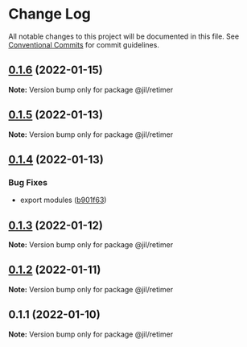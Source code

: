 # Change Log

All notable changes to this project will be documented in this file.
See [Conventional Commits](https://conventionalcommits.org) for commit guidelines.

## [0.1.6](https://github.com/jiljs/jil/compare/@jil/retimer@0.1.5...@jil/retimer@0.1.6) (2022-01-15)

**Note:** Version bump only for package @jil/retimer





## [0.1.5](https://github.com/jiljs/jil/compare/@jil/retimer@0.1.4...@jil/retimer@0.1.5) (2022-01-13)

**Note:** Version bump only for package @jil/retimer





## [0.1.4](https://github.com/jiljs/jil/compare/@jil/retimer@0.1.3...@jil/retimer@0.1.4) (2022-01-13)


### Bug Fixes

* export modules ([b901f63](https://github.com/jiljs/jil/commit/b901f6398decaffd4c643af5eef9971d431dff54))





## [0.1.3](https://github.com/jiljs/jil/compare/@jil/retimer@0.1.2...@jil/retimer@0.1.3) (2022-01-12)

**Note:** Version bump only for package @jil/retimer





## [0.1.2](https://github.com/jiljs/jil/compare/@jil/retimer@0.1.1...@jil/retimer@0.1.2) (2022-01-11)

**Note:** Version bump only for package @jil/retimer





## 0.1.1 (2022-01-10)

**Note:** Version bump only for package @jil/retimer
